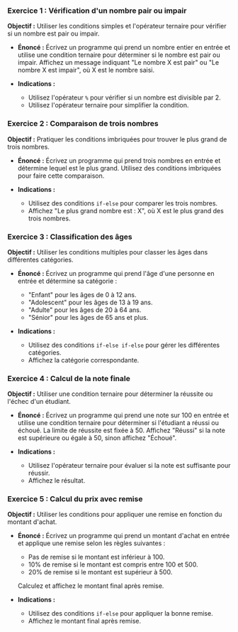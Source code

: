 ### Exercice 1 : Vérification d'un nombre pair ou impair
**Objectif :** Utiliser les conditions simples et l'opérateur ternaire pour vérifier si un nombre est pair ou impair.

- **Énoncé :** Écrivez un programme qui prend un nombre entier en entrée et utilise une condition ternaire pour déterminer si le nombre est pair ou impair. Affichez un message indiquant "Le nombre X est pair" ou "Le nombre X est impair", où X est le nombre saisi.

- **Indications :**
  - Utilisez l'opérateur `%` pour vérifier si un nombre est divisible par 2.
  - Utilisez l'opérateur ternaire pour simplifier la condition.

### Exercice 2 : Comparaison de trois nombres
**Objectif :** Pratiquer les conditions imbriquées pour trouver le plus grand de trois nombres.

- **Énoncé :** Écrivez un programme qui prend trois nombres en entrée et détermine lequel est le plus grand. Utilisez des conditions imbriquées pour faire cette comparaison.

- **Indications :**
  - Utilisez des conditions `if-else` pour comparer les trois nombres.
  - Affichez "Le plus grand nombre est : X", où X est le plus grand des trois nombres.

### Exercice 3 : Classification des âges
**Objectif :** Utiliser les conditions multiples pour classer les âges dans différentes catégories.

- **Énoncé :** Écrivez un programme qui prend l'âge d'une personne en entrée et détermine sa catégorie :
  - "Enfant" pour les âges de 0 à 12 ans.
  - "Adolescent" pour les âges de 13 à 19 ans.
  - "Adulte" pour les âges de 20 à 64 ans.
  - "Sénior" pour les âges de 65 ans et plus.

- **Indications :**
  - Utilisez des conditions `if-else if-else` pour gérer les différentes catégories.
  - Affichez la catégorie correspondante.

### Exercice 4 : Calcul de la note finale
**Objectif :** Utiliser une condition ternaire pour déterminer la réussite ou l'échec d'un étudiant.

- **Énoncé :** Écrivez un programme qui prend une note sur 100 en entrée et utilise une condition ternaire pour déterminer si l'étudiant a réussi ou échoué. La limite de réussite est fixée à 50. Affichez "Réussi" si la note est supérieure ou égale à 50, sinon affichez "Échoué".

- **Indications :**
  - Utilisez l'opérateur ternaire pour évaluer si la note est suffisante pour réussir.
  - Affichez le résultat.

### Exercice 5 : Calcul du prix avec remise
**Objectif :** Utiliser les conditions pour appliquer une remise en fonction du montant d'achat.

- **Énoncé :** Écrivez un programme qui prend un montant d'achat en entrée et applique une remise selon les règles suivantes :
  - Pas de remise si le montant est inférieur à 100.
  - 10% de remise si le montant est compris entre 100 et 500.
  - 20% de remise si le montant est supérieur à 500.

  Calculez et affichez le montant final après remise.

- **Indications :**
  - Utilisez des conditions `if-else` pour appliquer la bonne remise.
  - Affichez le montant final après remise.
